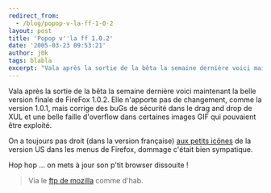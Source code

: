 ```yaml
---
redirect_from:
  - /blog/popop-v-la-ff-1-0-2
layout: post
title: 'Popop v''la ff 1.0.2'
date: '2005-03-23 09:53:21'
author: j0k
tags: blabla
excerpt: "Vala après la sortie de la bêta la semaine dernière voici maintenant la belle version finale de FireFox 1.0.2.   )   Elle n'apporte pas de changement, comme la version 1.0.1, mais corrige des buGs de sécurité dans le drag and drop de XUL et une belle faille d'overflow dans certaines images GIF qui pouvaient être exploité.  \n  \nOn a toujours pas      …"
---
```


Vala après la sortie de la bêta la semaine dernière voici maintenant la belle version finale de FireFox 1.0.2.      Elle n'apporte pas de changement, comme la version 1.0.1, mais corrige des buGs de sécurité dans le drag and drop de XUL et une belle faille d'overflow dans certaines images GIF qui pouvaient être exploité.

On a toujours pas droit (dans la version française) [aux petits icônes](http://www.j0k3r.free.fr/bordell/ff_1.0.2/) de la version US dans les menus de Firefox, dommage c'était bien sympatique.

Hop hop ... on mets à jour son p'tit browser dissouite !

> Via le [ftp de mozilla](http://ftp.mozilla.org/pub/mozilla.org/firefox/releases/1.0.2/) comme d'hab.
